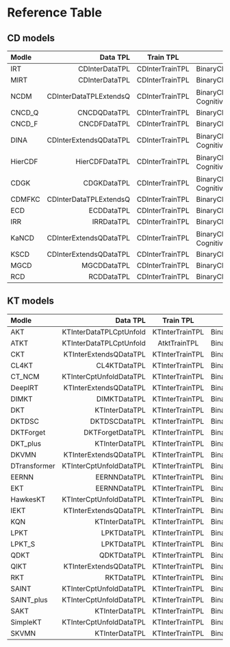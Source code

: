 # Reference Table

## CD models

| Modle   |               Data TPL |    Train TPL    | Eval TPL                                               |
| :------ | ---------------------: | :-------------: | ------------------------------------------------------ |
| IRT     |         CDInterDataTPL | CDInterTrainTPL | BinaryClassificationEvalTPL                            |
| MIRT    |         CDInterDataTPL | CDInterTrainTPL | BinaryClassificationEvalTPL                            |
| NCDM    | CDInterDataTPLExtendsQ | CDInterTrainTPL | BinaryClassificationEvalTPL、CognitiveDiagnosisEvalTPL |
| CNCD_Q  |           CNCDQDataTPL | CDInterTrainTPL | BinaryClassificationEvalTPL                            |
| CNCD_F  |           CNCDFDataTPL | CDInterTrainTPL | BinaryClassificationEvalTPL                            |
| DINA    | CDInterExtendsQDataTPL | CDInterTrainTPL | BinaryClassificationEvalTPL、CognitiveDiagnosisEvalTPL |
| HierCDF |         HierCDFDataTPL | CDInterTrainTPL | BinaryClassificationEvalTPL、CognitiveDiagnosisEvalTPL |
| CDGK    |            CDGKDataTPL | CDInterTrainTPL | BinaryClassificationEvalTPL、CognitiveDiagnosisEvalTPL |
| CDMFKC  | CDInterDataTPLExtendsQ | CDInterTrainTPL | BinaryClassificationEvalTPL                            |
| ECD     |             ECDDataTPL | CDInterTrainTPL | BinaryClassificationEvalTPL                            |
| IRR     |             IRRDataTPL | CDInterTrainTPL | BinaryClassificationEvalTPL                            |
| KaNCD   | CDInterExtendsQDataTPL | CDInterTrainTPL | BinaryClassificationEvalTPL、CognitiveDiagnosisEvalTPL |
| KSCD    | CDInterExtendsQDataTPL | CDInterTrainTPL | BinaryClassificationEvalTPL                            |
| MGCD    |            MGCDDataTPL | CDInterTrainTPL | BinaryClassificationEvalTPL                            |
| RCD     |             RCDDataTPL | CDInterTrainTPL | BinaryClassificationEvalTPL                            |

## KT models

| Modle        |                Data TPL |    Train TPL    | Eval TPL                    |
| :----------- | ----------------------: | :-------------: | --------------------------- |
| AKT          | KTInterDataTPLCptUnfold | KTInterTrainTPL | BinaryClassificationEvalTPL |
| ATKT         | KTInterDataTPLCptUnfold |  AtktTrainTPL   | BinaryClassificationEvalTPL |
| CKT          |  KTInterExtendsQDataTPL | KTInterTrainTPL | BinaryClassificationEvalTPL |
| CL4KT        |            CL4KTDataTPL | KTInterTrainTPL | BinaryClassificationEvalTPL |
| CT_NCM       | KTInterCptUnfoldDataTPL | KTInterTrainTPL | BinaryClassificationEvalTPL |
| DeepIRT     |  KTInterExtendsQDataTPL | KTInterTrainTPL | BinaryClassificationEvalTPL |
| DIMKT        |            DIMKTDataTPL | KTInterTrainTPL | BinaryClassificationEvalTPL |
| DKT          |          KTInterDataTPL | KTInterTrainTPL | BinaryClassificationEvalTPL |
| DKTDSC      |           DKTDSCDataTPL | KTInterTrainTPL | BinaryClassificationEvalTPL |
| DKTForget   |        DKTForgetDataTPL | KTInterTrainTPL | BinaryClassificationEvalTPL |
| DKT_plus         |          KTInterDataTPL | KTInterTrainTPL | BinaryClassificationEvalTPL |
| DKVMN        |  KTInterExtendsQDataTPL | KTInterTrainTPL | BinaryClassificationEvalTPL |
| DTransformer | KTInterCptUnfoldDataTPL | KTInterTrainTPL | BinaryClassificationEvalTPL |
| EERNN        |            EERNNDataTPL | KTInterTrainTPL | BinaryClassificationEvalTPL |
| EKT          |            EERNNDataTPL | KTInterTrainTPL | BinaryClassificationEvalTPL |
| HawkesKT     | KTInterCptUnfoldDataTPL | KTInterTrainTPL | BinaryClassificationEvalTPL |
| IEKT         |  KTInterExtendsQDataTPL | KTInterTrainTPL | BinaryClassificationEvalTPL |
| KQN          |          KTInterDataTPL | KTInterTrainTPL | BinaryClassificationEvalTPL |
| LPKT         |             LPKTDataTPL | KTInterTrainTPL | BinaryClassificationEvalTPL |
| LPKT_S       |             LPKTDataTPL | KTInterTrainTPL | BinaryClassificationEvalTPL |
| QDKT         |             QDKTDataTPL | KTInterTrainTPL | BinaryClassificationEvalTPL |
| QIKT         |  KTInterExtendsQDataTPL | KTInterTrainTPL | BinaryClassificationEvalTPL |
| RKT          |              RKTDataTPL | KTInterTrainTPL | BinaryClassificationEvalTPL |
| SAINT        | KTInterCptUnfoldDataTPL | KTInterTrainTPL | BinaryClassificationEvalTPL |
| SAINT_plus       | KTInterCptUnfoldDataTPL | KTInterTrainTPL | BinaryClassificationEvalTPL |
| SAKT         |          KTInterDataTPL | KTInterTrainTPL | BinaryClassificationEvalTPL |
| SimpleKT     | KTInterCptUnfoldDataTPL | KTInterTrainTPL | BinaryClassificationEvalTPL |
| SKVMN        |          KTInterDataTPL | KTInterTrainTPL | BinaryClassificationEvalTPL |
